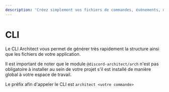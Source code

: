 ```yaml
---
description: 'Créez simplement vos fichiers de commandes, évènements, middlewares..'
---
```


# CLI

Le CLI Architect vous permet de générer très rapidement la structure ainsi que les fichiers de votre application.

Il est important de noter que le module `@discord-architect/arch` n'est pas obligatoire à installer au sein de votre projet s'il est installé de manière global à votre espace de travail.

Le préfix afin d'appeler le CLI est `architect <votre commande>`



